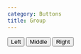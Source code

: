 ```yaml
---
category: Buttons
title: Group
---
```

<div class="docs-example">
  <div class="btn-group">
    <button type="button" class="btn btn-secondary">Left</button>
    <button type="button" class="btn btn-secondary">Middle</button>
    <button type="button" class="btn btn-secondary">Right</button>
  </div>
</div>
